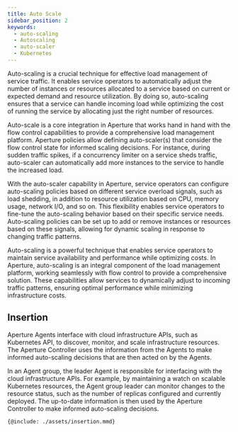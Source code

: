 ```yaml
---
title: Auto Scale
sidebar_position: 2
keywords:
  - auto-scaling
  - Autoscaling
  - auto-scaler
  - Kubernetes
---
```


Auto-scaling is a crucial technique for effective load management of service
traffic. It enables service operators to automatically adjust the number of
instances or resources allocated to a service based on current or expected
demand and resource utilization. By doing so, auto-scaling ensures that a
service can handle incoming load while optimizing the cost of running the
service by allocating just the right number of resources.

Auto-scale is a core integration in Aperture that works hand in hand with the
flow control capabilities to provide a comprehensive load management platform.
Aperture policies allow defining auto-scaler(s) that consider the flow control
state for informed scaling decisions. For instance, during sudden traffic
spikes, if a concurrency limiter on a service sheds traffic, auto-scaler can
automatically add more instances to the service to handle the increased load.

With the auto-scaler capability in Aperture, service operators can configure
auto-scaling policies based on different service overload signals, such as load
shedding, in addition to resource utilization based on CPU, memory usage,
network I/O, and so on. This flexibility enables service operators to fine-tune
the auto-scaling behavior based on their specific service needs. Auto-scaling
policies can be set up to add or remove instances or resources based on these
signals, allowing for dynamic scaling in response to changing traffic patterns.

Auto-scaling is a powerful technique that enables service operators to maintain
service availability and performance while optimizing costs. In Aperture,
auto-scaling is an integral component of the load management platform, working
seamlessly with flow control to provide a comprehensive solution. These
capabilities allow services to dynamically adjust to incoming traffic patterns,
ensuring optimal performance while minimizing infrastructure costs.

## Insertion

Aperture Agents interface with cloud infrastructure APIs, such as Kubernetes
API, to discover, monitor, and scale infrastructure resources. The Aperture
Controller uses the information from the Agents to make informed auto-scaling
decisions that are then acted on by the Agents.

In an Agent group, the leader Agent is responsible for interfacing with the
cloud infrastructure APIs. For example, by maintaining a watch on scalable
Kubernetes resources, the Agent group leader can monitor changes to the resource
status, such as the number of replicas configured and currently deployed. The
up-to-date information is then used by the Aperture Controller to make informed
auto-scaling decisions.

<Zoom>

```mermaid
{@include: ./assets/insertion.mmd}
```

</Zoom>
